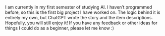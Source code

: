 I am currently in my first semester of studying AI. I haven’t programmed before, so this is the first big project I have worked on. The logic behind it is entirely my own, but ChatGPT wrote the story and the item descriptions. Hopefully, you will still enjoy it! If you have any feedback or other ideas for things I could do as a beginner, please let me know :)
